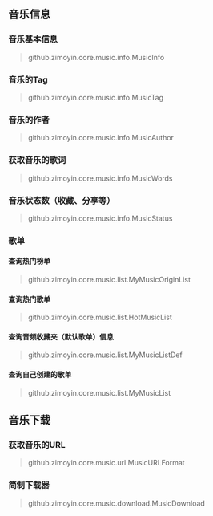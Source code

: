 ## 音乐信息
### 音乐基本信息
> github.zimoyin.core.music.info.MusicInfo
### 音乐的Tag
> github.zimoyin.core.music.info.MusicTag
### 音乐的作者
> github.zimoyin.core.music.info.MusicAuthor
### 获取音乐的歌词
> github.zimoyin.core.music.info.MusicWords
### 音乐状态数（收藏、分享等）
> github.zimoyin.core.music.info.MusicStatus


### 歌单
#### 查询热门榜单
> github.zimoyin.core.music.list.MyMusicOriginList
#### 查询热门歌单
> github.zimoyin.core.music.list.HotMusicList
#### 查询音频收藏夹（默认歌单）信息
> github.zimoyin.core.music.list.MyMusicListDef
#### 查询自己创建的歌单
> github.zimoyin.core.music.list.MyMusicList

## 音乐下载
### 获取音乐的URL
> github.zimoyin.core.music.url.MusicURLFormat
### 简制下载器
> github.zimoyin.core.music.download.MusicDownload
